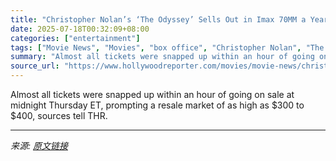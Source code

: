 ```yaml
---
title: "Christopher Nolan’s ‘The Odyssey’ Sells Out in Imax 70MM a Year Ahead of Film’s Release"
date: 2025-07-18T00:32:09+08:00
categories: ["entertainment"]
tags: ["Movie News", "Movies", "box office", "Christopher Nolan", "The Odyssey"]
summary: "Almost all tickets were snapped up within an hour of going on sale at midnight Thursday ET, prompting a resale market of as high as $300 to $400, sources tell THR."
source_url: "https://www.hollywoodreporter.com/movies/movie-news/christopher-nolan-odyssey-sells-out-year-early-1236319117/"
---
```


Almost all tickets were snapped up within an hour of going on sale at midnight Thursday ET, prompting a resale market of as high as $300 to $400, sources tell THR.

---

*来源: [原文链接](https://www.hollywoodreporter.com/movies/movie-news/christopher-nolan-odyssey-sells-out-year-early-1236319117/)*

